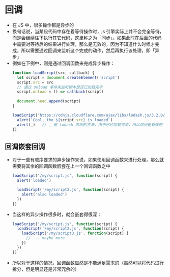 # 回调
+ 在 JS 中，很多操作都是异步的
+ 换句话说，当某段代码中存在着等待操作时，js 引擎实际上并不会完全等待，而是会继续往下执行其它代码，这里称之为「同步」。如果此时在后面的代码中需要对等待后的结果进行处理，那么是无效的，因为不知道什么时候才完成，所以需要通过回调来监听这个完成的动作，然后再执行该处理，即「异步」
+ 例如在下例中，则是通过回调函数来完成异步操作：
  ```javascript
  function loadScript(src, callback) {
    let script = document.createElement('script')
    script.src = src
    // 通过 onload 事件来监听脚本是否已加载完毕
    script.onload = () => callback(script)
    
    document.head.append(script)
  }

  loadScript('https://cdnjs.cloudflare.com/ajax/libs/lodash.js/3.2.0/lodash.js', script => {
    alert(`Cool, the ${script.src} is loaded`)
    alert(_)   // _ 是 lodash 声明的方法，由于已经加载完毕，所以访问是有效的
  })
  ```

## 回调嵌套回调
+ 对于一些有顺序要求的异步操作来说，如果使用回调函数来进行处理，那么就需要将其余的回调函数嵌套在上一个回调函数之中
  ```javascript
  loadScript('/my/script.js', function(script) {
    alert('loaded')

    loadScript('/my/script2.js', function(script) {
      alert('also loaded')
    })
  })
  ```
+ 当这样的异步操作很多时，就会嵌套得很深：
  ```javascript
  loadScript('/my/script.js', function(script) {
    loadScript('/my/script2.js', function(script) {
      loadScript('/my/script3.js', function(script) {
        // ... maybe more
      })
    })
  })
  ```
+ 所以对于这样的情况，回调函数显然是不能满足需求的（虽然可以将代码进行拆分，但是明显还是非常冗余的）